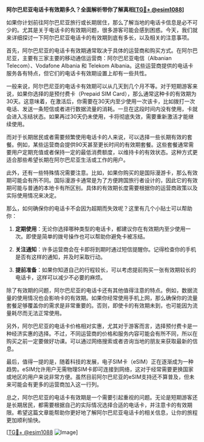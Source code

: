 **阿尔巴尼亚电话卡有效期多久？全面解析带你了解真相[[TG💪+ @esim1088](https://t.me/s/esim1088)]**

如果你计划前往阿尔巴尼亚旅行或长期居住，那么了解当地的电话卡信息是必不可少的。尤其是关于电话卡的有效期问题，很多游客可能会感到困惑。今天，我们就来详细探讨一下阿尔巴尼亚电话卡的有效期到底有多长，以及相关的注意事项。

首先，阿尔巴尼亚的电话卡有效期通常取决于具体的运营商和购买方式。在阿尔巴尼亚，主要有三家主要的移动通信运营商：阿尔巴尼亚电信（Albanian Telecom）、Vodafone Albania 和 Telekom Albania。这些运营商提供的电话卡服务各有特点，但它们的电话卡有效期设置上却有一些共性。

一般来说，阿尔巴尼亚的电话卡有效期可以从几天到几个月不等。对于短期游客来说，如果你选择的是预付费卡（Prepaid SIM Card），那么通常这种卡的有效期为30天。这意味着，在激活后，你需要在30天内至少使用一次该卡，比如拨打一次电话、发送一条短信或者进行数据流量的消耗。一旦在这段时间内没有使用，卡就会进入冻结状态。如果再过30天仍未使用，卡将彻底失效，需要重新激活才能继续使用。

而对于长期居民或者需要频繁使用电话卡的人来说，可以选择一些长期有效的套餐。例如，某些运营商会提供90天甚至更长时间的有效期套餐。这些套餐通常需要用户定期充值或者保持一定的最低消费额度，以维持卡的有效状态。这种方式更适合那些希望长期在阿尔巴尼亚生活或工作的用户。

此外，还有一些特殊情况需要注意。比如，如果你购买的是国际漫游卡，那么有效期可能会有所不同。国际漫游卡通常是为了方便跨国旅行者设计的，因此它的有效期可能与普通的本地卡有所区别。具体的有效期长度需要根据你的运营商政策以及实际使用情况来决定。

那么，如何确保你的电话卡不会因为超期而失效呢？这里有几个小贴士可以帮助你：

1. **定期使用**：无论你选择哪种类型的电话卡，都建议你在有效期内至少使用一次。即使是简单的拨号操作也可以帮助你避免卡被冻结。

2. **关注通知**：许多运营商会在卡即将到期时通过短信提醒你。记得检查你的手机是否有这样的通知，并及时采取行动。

3. **提前准备**：如果你知道自己的行程较长，可以考虑提前购买一张有效期较长的电话卡，这样可以减少不必要的麻烦。

除了有效期的问题，阿尔巴尼亚的电话卡还有其他值得注意的特点。例如，数据流量的使用情况也会影响卡的有效期。如果你经常使用手机上网，那么确保你的流量套餐足够覆盖你的需求是非常重要的。否则，即使卡的有效期未到，也可能因为流量耗尽而无法正常使用。

另外，阿尔巴尼亚的电话卡价格相对实惠，尤其对于游客而言，选择预付费卡是一种经济实惠的选择。不过，不同运营商的价格和服务内容可能会有所不同，所以在购买之前一定要做好功课。可以通过网络搜索或者咨询当地的朋友来获取最新的信息。

最后，值得一提的是，随着科技的发展，电子SIM卡（eSIM）正在逐渐成为一种趋势。eSIM允许用户无需物理SIM卡即可连接到网络，这对于经常需要更换国家或地区的用户来说非常方便。虽然目前阿尔巴尼亚的eSIM支持还不算普及，但未来可能会有更多的运营商加入这一行列。

总之，阿尔巴尼亚的电话卡有效期是一个需要引起重视的问题。无论是短期游客还是长期居民，都需要根据自己的实际情况选择合适的电话卡，并注意卡的有效期限。希望这篇文章能帮助你更好地了解阿尔巴尼亚电话卡的相关信息，让你的旅程更加顺利愉快。

[[TG💪+ @esim1088](https://t.me/s/esim1088) ![Image](https://i.postimg.cc/4NQfJmqS/Snipaste-2025-05-13-00-14-12.png)]